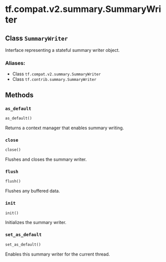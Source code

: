 <div itemscope itemtype="http://developers.google.com/ReferenceObject">
<meta itemprop="name" content="tf.compat.v2.summary.SummaryWriter" />
<meta itemprop="path" content="Stable" />
<meta itemprop="property" content="as_default"/>
<meta itemprop="property" content="close"/>
<meta itemprop="property" content="flush"/>
<meta itemprop="property" content="init"/>
<meta itemprop="property" content="set_as_default"/>
</div>

# tf.compat.v2.summary.SummaryWriter

## Class `SummaryWriter`

Interface representing a stateful summary writer object.



### Aliases:

* Class `tf.compat.v2.summary.SummaryWriter`
* Class `tf.contrib.summary.SummaryWriter`

<!-- Placeholder for "Used in" -->


## Methods

<h3 id="as_default"><code>as_default</code></h3>

``` python
as_default()
```

Returns a context manager that enables summary writing.


<h3 id="close"><code>close</code></h3>

``` python
close()
```

Flushes and closes the summary writer.


<h3 id="flush"><code>flush</code></h3>

``` python
flush()
```

Flushes any buffered data.


<h3 id="init"><code>init</code></h3>

``` python
init()
```

Initializes the summary writer.


<h3 id="set_as_default"><code>set_as_default</code></h3>

``` python
set_as_default()
```

Enables this summary writer for the current thread.




